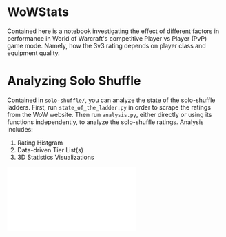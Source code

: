 # WoWStats

Contained here is a notebook investigating the effect of different factors in performance in World of Warcraft's competitive Player vs Player (PvP) game mode. Namely, how the 3v3 rating depends on player class and equipment quality.

# Analyzing Solo Shuffle
Contained in `solo-shuffle/`, you can analyze the state of the solo-shuffle ladders. First, run `state_of_the_ladder.py` in order to scrape the ratings from the WoW website. Then run `analysis.py`, either directly or using its functions independently, to analyze the solo-shuffle ratings. Analysis includes:
1. Rating Histgram
2. Data-driven Tier List(s)
3. 3D Statistics Visualizations

![Quantile Tier List](/solo-shuffle/quantile_tier_list.html)